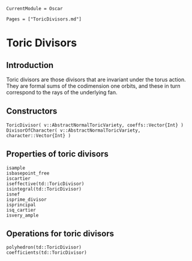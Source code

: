 ```@meta
CurrentModule = Oscar
```

```@contents
Pages = ["ToricDivisors.md"]
```


# Toric Divisors

## Introduction

Toric divisors are those divisors that are invariant under the torus action.
They are formal sums of the codimension one orbits, and these in turn
correspond to the rays of the underlying fan.


## Constructors

```@docs
ToricDivisor( v::AbstractNormalToricVariety, coeffs::Vector{Int} )
DivisorOfCharacter( v::AbstractNormalToricVariety, character::Vector{Int} )
```

## Properties of toric divisors

```@docs
isample
isbasepoint_free
iscartier
iseffective(td::ToricDivisor)
isintegral(td::ToricDivisor) 
isnef
isprime_divisor
isprincipal
isq_cartier
isvery_ample
```

## Operations for toric divisors

```@docs
polyhedron(td::ToricDivisor)
coefficients(td::ToricDivisor)
```

